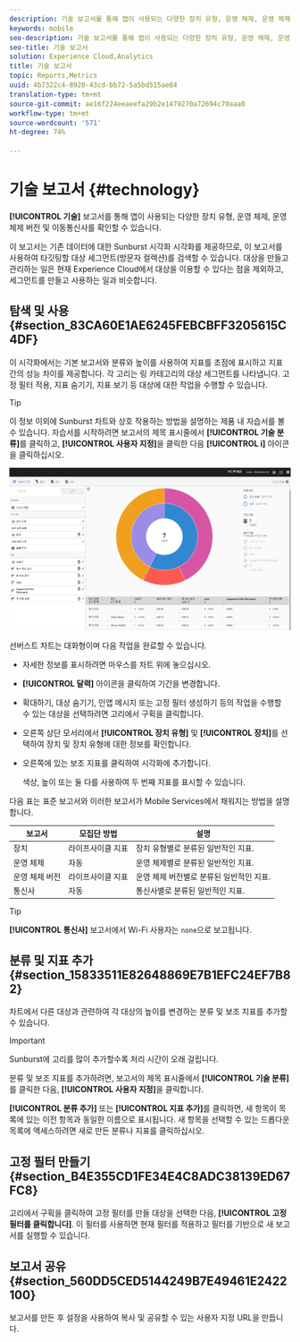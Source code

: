 ```yaml
---
description: 기술 보고서를 통해 앱이 사용되는 다양한 장치 유형, 운영 체제, 운영 체제 버전 및 이동통신사를 확인할 수 있습니다.
keywords: mobile
seo-description: 기술 보고서를 통해 앱이 사용되는 다양한 장치 유형, 운영 체제, 운영 체제 버전 및 이동통신사를 확인할 수 있습니다.
seo-title: 기술 보고서
solution: Experience Cloud,Analytics
title: 기술 보고서
topic: Reports,Metrics
uuid: 4b7322c4-8920-43cd-bb72-5a5bd515ae84
translation-type: tm+mt
source-git-commit: ae16f224eeaeefa29b2e1479270a72694c79aaa0
workflow-type: tm+mt
source-wordcount: '571'
ht-degree: 74%

---
```



# 기술 보고서 {#technology}

**[!UICONTROL 기술]** 보고서를 통해 앱이 사용되는 다양한 장치 유형, 운영 체제, 운영 체제 버전 및 이동통신사를 확인할 수 있습니다.

이 보고서는 기존 데이터에 대한 Sunburst 시각화 시각화를 제공하므로, 이 보고서를 사용하여 타깃팅할 대상 세그먼트(방문자 컬렉션)를 검색할 수 있습니다. 대상을 만들고 관리하는 일은 현재 Experience Cloud에서 대상을 이용할 수 있다는 점을 제외하고, 세그먼트를 만들고 사용하는 일과 비슷합니다.

## 탐색 및 사용 {#section_83CA60E1AE6245FEBCBFF3205615C4DF}

이 시각화에서는 기본 보고서와 분류와 높이를 사용하여 지표를 초점에 표시하고 지표 간의 성능 차이를 제공합니다. 각 고리는 링 카테고리의 대상 세그먼트를 나타냅니다. 고정 필터 적용, 지표 숨기기, 지표 보기 등 대상에 대한 작업을 수행할 수 있습니다.

>[!TIP]
>
>이 정보 이외에 Sunburst 차트와 상호 작용하는 방법을 설명하는 제품 내 자습서를 볼 수 있습니다. 자습서를 시작하려면 보고서의 제목 표시줄에서 **[!UICONTROL 기술 분류]**&#x200B;를 클릭하고, **[!UICONTROL 사용자 지정]**&#x200B;을 클릭한 다음 **[!UICONTROL i]** 아이콘을 클릭하십시오.

![](assets/report_technology.png)

선버스트 차트는 대화형이며 다음 작업을 완료할 수 있습니다.

* 자세한 정보를 표시하려면 마우스를 차트 위에 놓으십시오.
* **[!UICONTROL 달력]** 아이콘을 클릭하여 기간을 변경합니다.
* 확대하기, 대상 숨기기, 인앱 메시지 또는 고정 필터 생성하기 등의 작업을 수행할 수 있는 대상을 선택하려면 고리에서 구획을 클릭합니다.
* 오른쪽 상단 모서리에서 **[!UICONTROL 장치 유형]** 및 **[!UICONTROL 장치]**&#x200B;를 선택하여 장치 및 장치 유형에 대한 정보를 확인합니다.

* 오른쪽에 있는 보조 지표를 클릭하여 시각화에 추가합니다.

   색상, 높이 또는 둘 다를 사용하여 두 번째 지표를 표시할 수 있습니다.

다음 표는 표준 보고서와 이러한 보고서가 Mobile Services에서 채워지는 방법을 설명합니다.

| 보고서 | 모집단 방법 | 설명 |
|--- |--- |--- |
| 장치 | 라이프사이클 지표 | 장치 유형별로 분류된 일반적인 지표. |
| 운영 체제 | 자동 | 운영 체제별로 분류된 일반적인 지표. |
| 운영 체제 버전 | 라이프사이클 지표 | 운영 체제 버전별로 분류된 일반적인 지표. |
| 통신사 | 자동 | 통신사별로 분류된 일반적인 지표. |

>[!TIP]
>
>**[!UICONTROL 통신사]** 보고서에서 Wi-Fi 사용자는 `none`으로 보고됩니다.


## 분류 및 지표 추가 {#section_15833511E82648869E7B1EFC24EF7B82}

차트에서 다른 대상과 관련하여 각 대상의 높이를 변경하는 분류 및 보조 지표를 추가할 수 있습니다.

>[!IMPORTANT]
>
>Sunburst에 고리를 많이 추가할수록 처리 시간이 오래 걸립니다.

분류 및 보조 지표를 추가하려면, 보고서의 제목 표시줄에서 **[!UICONTROL 기술 분류]**&#x200B;를 클릭한 다음, **[!UICONTROL 사용자 지정]**&#x200B;을 클릭합니다.

**[!UICONTROL 분류 추가]** 또는 **[!UICONTROL 지표 추가]**&#x200B;를 클릭하면, 새 항목이 목록에 있는 이전 항목과 동일한 이름으로 표시됩니다. 새 항목을 선택할 수 있는 드롭다운 목록에 액세스하려면 새로 만든 분류나 지표를 클릭하십시오.

## 고정 필터 만들기 {#section_B4E355CD1FE34E4C8ADC38139ED67FC8}

고리에서 구획을 클릭하여 고정 필터를 만들 대상을 선택한 다음, **[!UICONTROL 고정 필터를 클릭합니다]**. 이 필터를 사용하면 현재 필터를 적용하고 필터를 기반으로 새 보고서를 실행할 수 있습니다.

## 보고서 공유 {#section_560DD5CED5144249B7E49461E2422100}

보고서를 만든 후 설정을 사용하여 복사 및 공유할 수 있는 사용자 지정 URL을 만듭니다.
